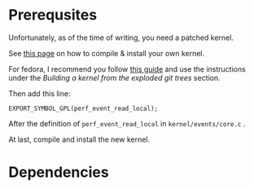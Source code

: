 # Prerequsites

Unfortunately, as of the time of writing, you need a patched kernel.

See [this page](https://kernelnewbies.org/KernelBuild) on how to compile & install your own kernel.

For fedora, I recommend you follow [this guide](https://fedoraproject.org/wiki/Building_a_custom_kernel#Building_a_kernel_from_the_exploded_git_trees) and use the instructions under the *Building a kernel from the exploded git trees* section.

Then add this line:

```
EXPORT_SYMBOL_GPL(perf_event_read_local);
```

After the definition of `perf_event_read_local` in `kernel/events/core.c` .

At last, compile and install the new kernel.

# Dependencies